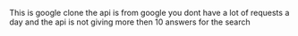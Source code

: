 This is google clone
the api is from google you dont have a lot of requests a day
and the api is not giving more then 10 answers for the search 
